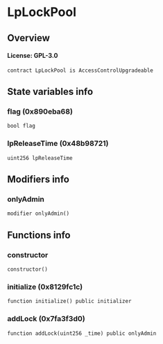 # LpLockPool

## Overview

#### License: GPL-3.0

```solidity
contract LpLockPool is AccessControlUpgradeable
```


## State variables info

### flag (0x890eba68)

```solidity
bool flag
```


### lpReleaseTime (0x48b98721)

```solidity
uint256 lpReleaseTime
```


## Modifiers info

### onlyAdmin

```solidity
modifier onlyAdmin()
```


## Functions info

### constructor

```solidity
constructor()
```


### initialize (0x8129fc1c)

```solidity
function initialize() public initializer
```


### addLock (0x7fa3f3d0)

```solidity
function addLock(uint256 _time) public onlyAdmin
```

